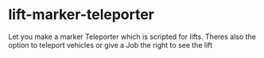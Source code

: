 # lift-marker-teleporter
Let you make a marker Teleporter which is scripted for lifts. Theres also the option to teleport vehicles or give a Job the right to see the lift
